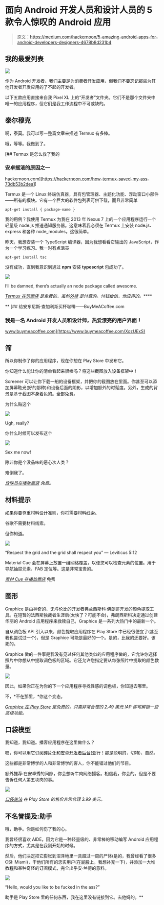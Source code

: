 # 面向 Android 开发人员和设计人员的 5 款令人惊叹的 Android 应用

> 原文：<https://medium.com/hackernoon/5-amazing-android-apps-for-android-developers-designers-4678b8d231b4>

## 我的最爱列表

![](img/36ccfd422ce17964fa372b4ee2c31fcd.png)

作为 Android 开发者，我们主要是为消费者开发应用，但我们不要忘记那些为其他开发者开发应用的了不起的开发者。

以下五款应用直接来自我 Pixel XL 上的“开发者”文件夹。它们不是那个文件夹中唯一的应用程序，但它们是我工作流程中不可或缺的。

## 泰尔穆克

啊，泰莫。我可以写一整篇文章来描述 Termux 有多棒。

哦，等等。我做到了。

[](https://hackernoon.com/how-termux-saved-my-ass-73db53b2dea1) [## Termux 是怎么救了我的

### 安卓摇滚的原因之一

hackernoon.com](https://hackernoon.com/how-termux-saved-my-ass-73db53b2dea1) 

Termux 是一个 Linux 终端仿真器，具有包管理器、主题化功能、浮动窗口小部件——所有的模块。它有一个巨大的软件包列表可供下载，而且非常简单

```
apt-get install { package-name }
```

我的用例？我使用 Termux 为我在 2013 年 Nexus 7 上的一个应用程序运行一个轻量级 node.js 推送通知服务器。这意味着我必须在 Termux 上安装 node.js、express 和各种 node_modules，这很简单。

昨天，我想安装一个 TypeScript 编译器，因为我想看看它输出的 JavaScript，作为一个学习练习。我一时有点沮丧

```
apt-get install tsc 
```

没有成功，直到我意识到通过 **npm** 安装 **typescript** 包成功了。

![](img/ae35682fadf0559c553c7f717c883181.png)

I’ll be damned, there’s actually an node package called awesome.

[*Termux 在玩商店*](https://play.google.com/store/apps/details?id=com.termux) *是免费的，虽然*[](https://play.google.com/store/apps/details?id=com.termux.styling)**[](https://play.google.com/store/apps/details?id=com.termux.window)**[*外挂*](https://play.google.com/store/apps/details?id=com.termux.widget) *是付费的。付钱给他，他应得的。*****

**[](https://www.buymeacoffee.com/XozUExS) [## 给安东尼斯·查加利斯买杯咖啡——BuyMeACoffee.com

### 我是一名 Android 开发人员和设计师，热爱漂亮的用户界面！

www.buymeacoffee.com](https://www.buymeacoffee.com/XozUExS) 

## 筛

所以你制作了你的应用程序，现在你想在 Play Store 中发布它。

你知道什么能让你的清单看起来很棒吗？将这些截图放入设备框架中！

Screener 可以让你下载一船的设备框架，并把你的截图放在里面。你甚至可以添加屏幕眩光(好的那种)和设备后面的阴影，以增加额外的时髦度。另外，生成的背景是基于截图本身着色的。全部免费。

为什么贴这个

![](img/fb73aa3c9348d56ba99274370c17b45a.png)

Ugh, really?

你什么时候可以发布这个

![](img/ab512e7747a951f7780426423c74618e.png)

Sex me now!

除非你是个没品味的恶心次人类？

难倒我了。

[*放映员在播放商店*](https://play.google.com/store/apps/details?id=de.toastcode.screener) *免费。*

## 材料提示

如果你要尊重材料设计准则，你将需要材料线索。

谷歌不需要材料线索。

但你知道。

![](img/8d8ec246d0291520a238f422b0034c7a.png)

“Respect the grid and the grid shall respect you” — Leviticus 5:12

Material Cue 会在屏幕上放置一组网格覆盖，以便您可以检查元素的位置。用于导航抽屉元素、FAB 定位等。这是非常宝贵的。

[*素材 Cue 在播放商店*](https://play.google.com/store/apps/details?id=com.actinarium.materialcue&hl=en) 免费

## 图形

Graphice 是由神奇的、无与伦比的开发者弗兰西斯科·佛朗哥开发的颜色提取工具。在短暂的法西斯独裁者生涯后(太快了？可能不会)，弗朗西斯科决定通过创建华丽的 Android 应用程序来救赎自己，Graphice 是一系列大热门中的最新一个。

自从调色板 API 引入以来，颜色提取应用程序在 Play Store 中已经很便宜了(甚至我也尝试过一个)，但是 Graphice 可能是最好的一个。是的，比我的还要好。该死的。

Graphice 做的一件事是我没有见过任何其他类似的应用程序做的，它允许你选择照片中你想从中提取调色板的区域。它还允许您指定要从每张照片中提取的颜色数量。

![](img/6f067cb4ea092edfe75587cea495f185.png)

因此，如果你正在为你的下一个应用程序寻找性感的调色板，你知道去哪里。

不，*不在那里，*你这个变态。

[*Graphice 在 Play Store*](https://play.google.com/store/apps/details?id=com.franco.graphice&hl=en) *是免费的，只需非常合理的 2.49 美元 IAP 即可解锁一些高级功能。*

## 口袋模型

我知道，我知道。播客应用程序在这里做什么？

嗯，你可以用它订阅[碎片化](http://fragmentedpodcast.com/)和[安卓开发者后台](http://androidbackstage.blogspot.com.cy/)(亚行！那是聪明的，切特)，自然。

这些都是非常博学的人和非常博学的客人，你不能错过他们的节目。

额外推荐:在安卓秀的间隙，你会想听牛肉网络播客。相信我，你会的。但是不要告诉任何人第五块肉的事。

![](img/4db039533280b1f4316a39caa0a8ef36.png)

[*口袋施法*](https://play.google.com/store/apps/details?id=au.com.shiftyjelly.pocketcasts&hl=en) *在 Play Store 的售价非常合理 3.99 美元。*

## 不名誉提及:助手

哦，助手。你是如何伤了我的心。

我曾经很喜欢 AIDE，因为它是一种轻量级的、非常棒的移动编写 Android 应用程序的方式，尤其是在我刚开始的时候。

然后，他们决定把它膨胀到沼泽地里一具超过一周的尸体(是的，我曾经看了很多 CSI: Miami)，干他们所有的忠实用户(在屁股上，我想补充一下)，并添加一大堆教程和某种奇怪的订阅模式，完全出乎安·兰德的意料。

![](img/6765b1b83a6931e2eb75932b4a5b0e6d.png)

“Hello, would you like to be fucked in the ass?”

助手是 Play Store 里的任何东西，我在这里没有链接到它。去他妈的。**